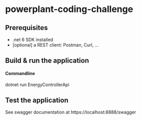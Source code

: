 # powerplant-coding-challenge

## Prerequisites
- .net 6 SDK installed
- [optional] a REST client: Postman, Curl, ...

## Build & run the application

#### Commandline
dotnet run EnergyControllerApi

## Test the application
See swagger documentation at https://localhost:8888/swagger
